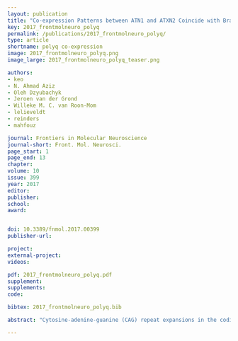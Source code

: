 ```yaml
---
layout: publication
title: "Co-expression Patterns between ATN1 and ATXN2 Coincide with Brain Regions Affected in Huntington’s Disease"
key: 2017_frontmolneuro_polyq
permalink: /publications/2017_frontmolneuro_polyq/
type: article
shortname: polyq co-expression
image: 2017_frontmolneuro_polyq.png
image_large: 2017_frontmolneuro_polyq_teaser.png

authors:
- keo
- N. Ahmad Aziz
- Oleh Dzyubachyk
- Jeroen van der Grond
- Willeke M. C. van Roon-Mom
- lelieveldt
- reinders
- mahfouz

journal: Frontiers in Molecular Neuroscience
journal-short: Front. Mol. Neurosci.
page_start: 1
page_end: 13
chapter:
volume: 10
issue: 399
year: 2017
editor:
publisher:
school:
award:


doi: 10.3389/fnmol.2017.00399
publisher-url:

project:
external-project:
videos:

pdf: 2017_frontmolneuro_polyq.pdf
supplement:
supplements:
code:

bibtex: 2017_frontmolneuro_polyq.bib

abstract: "Cytosine-adenine-guanine (CAG) repeat expansions in the coding regions of nine polyglutamine (polyQ) genes (HTT, ATXN1, ATXN2, ATXN3, CACNA1A, ATXN7, ATN1, AR, and TBP) are the cause of several neurodegenerative diseases including Huntington’s disease (HD), six different spinocerebellar ataxias (SCAs), dentatorubral-pallidoluysian atrophy, and spinobulbar muscular atrophy. The expanded CAG repeat length in the causative gene is negatively related to the age-at-onset (AAO) of clinical symptoms. In addition to the expanded CAG repeat length in the causative gene, the normal CAG repeats in the other polyQ genes can affect the AAO, suggesting functional interactions between the polyQ genes. However, there is no detailed assessment of the relationships among polyQ genes in pathologically relevant brain regions. We used gene co-expression analysis to study the functional relationships among polyQ genes in different brain regions using the Allen Human Brain Atlas (AHBA), a spatial map of gene expression in the healthy brain. We constructed co-expression networks for seven anatomical brain structures, as well as a region showing a specific pattern of atrophy in HD patients detected by magnetic resonance imaging (MRI) of the brain. In this HD-associated region, we found that ATN1 and ATXN2 were co-expressed and shared co-expression partners which were enriched for DNA repair genes. We observed a similar co-expression pattern in the frontal lobe, parietal lobe, and striatum in which this relation was most pronounced. Given that the co-expression patterns for these anatomical structures were similar to those for the HD-associated region, our results suggest that their disruption is likely involved in HD pathology. Moreover, ATN1 and ATXN2 also shared many co-expressed genes with HTT, the causative gene of HD, across the brain. Although this triangular relationship among these three polyQ genes may also be dysregulated in other polyQ diseases, stronger co-expression patterns between ATN1 and ATXN2 observed in the HD-associated region, especially in the striatum, may be more specific to HD."

---
```

